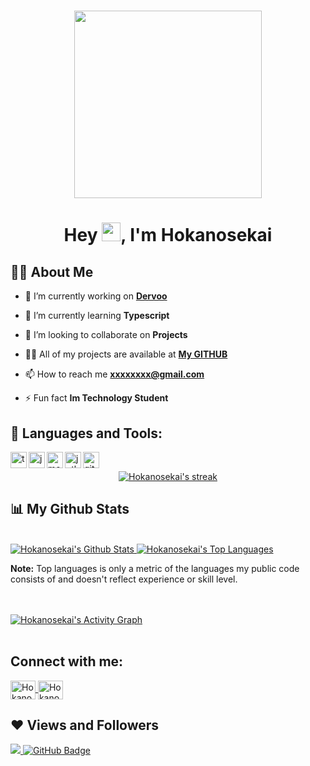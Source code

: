 
<h1 align="center" href="#">
    <img align="center" width="300px" height="auto" src="https://cdn.discordapp.com/attachments/893142891315220540/928050634152882227/1006898819329238375.png"/>
</h1>

<h1 align="center">Hey <img src="https://raw.githubusercontent.com/MartinHeinz/MartinHeinz/master/wave.gif" width="30px">, I'm Hokanosekai</h1>


## 🙋‍♂️ About Me

- 🔭 I’m currently working on **[Dervoo](https://www.dervoo.com)**

- 🌱 I’m currently learning **Typescript**

- 👯 I’m looking to collaborate on **Projects**

- 👨‍💻 All of my projects are available at **[My GITHUB](https://github.com/Hokanosekai)**

- 📫 How to reach me **xxxxxxxx@gmail.com**

- ⚡ Fun fact **Im Technology Student**

## 🚀 Languages and Tools:

<img align="left" alt="ts" width="26px" src="https://i.imgur.com/vSgFULR.png" />
<img align="left" alt="js" width="26px" src="https://i.imgur.com/3u1wzwE.png" />
<img align="left" alt="mongodb" width="26px" src="https://imgur.com/xN5cFRr.png" /> 
<img align="left" src="https://external-content.duckduckgo.com/iu/?u=https%3A%2F%2Ftse3.mm.bing.net%2Fth%3Fid%3DOIP.fRTlkHmATUG20M_1MPw0MgHaHa%26pid%3DApi&f=1" alt="jetbrains" width="26"/> 
<img align="left" src="https://www.vectorlogo.zone/logos/git-scm/git-scm-icon.svg" alt="git" width="26"/> 

<br/>

<p align="center">
    <a href="">
        <img title="🔥 Get streak stats for your profile at git.io/streak-stats" alt="Hokanosekai's streak" src="https://github-readme-streak-stats.herokuapp.com/?user=Hokanosekai&theme=radical&hide_border=true&stroke=0000&background=060A0CD0"/>
    </a>
</p>

## 📊 My Github Stats

 <br/>
 <a href="https://github.com/anuraghazra/github-readme-stats">
    <img alt="Hokanosekai's Github Stats" src="https://github-readme-stats.vercel.app/api?username=Hokanosekai&show_icons=true&count_private=true&theme=radical&hide_border=true&bg_color=0D1117" />
</a>
<a href="https://github.com/anuraghazra/github-readme-stats">
    <img alt="Hokanosekai's Top Languages" src="https://github-readme-stats.vercel.app/api/top-langs/?username=Hokanosekai&layout=compact&count_private=true&theme=radical&hide_border=true&bg_color=0D1117" />
</a>
<br/>

<b>Note:</b> Top languages is only a metric of the languages my public code consists of and doesn't reflect experience or skill level.

<br/>
<br/>

<a href="https://github.com/anuraghazra/github-readme-stats">
    <img alt="Hokanosekai's Activity Graph" src="https://activity-graph.herokuapp.com/graph?username=Hokanosekai&bg_color=0D1117&color=5BCDEC&line=5BCDEC&point=FFFFFF&hide_border=true" />
</a>

<br/>
<br/>

## Connect with me:
<p align="left">
    <a align="left" href="https://www.youtube.com/channel/UCFn-eW016ioB-aqkAC7CJVw/about" target="blank">
        <img align="center" src="https://raw.githubusercontent.com/rahuldkjain/github-profile-readme-generator/master/src/images/icons/Social/youtube.svg" alt="Hokanosekai" height="30" width="40" />
    </a>
    <a align="left" href="https://discord.gg/Hokanosekai#0001" target="blank">
        <img align="center" src="https://raw.githubusercontent.com/rahuldkjain/github-profile-readme-generator/master/src/images/icons/Social/discord.svg" alt="Hokanosekai#0001" height="30" width="40" />
    </a>
</p>

</p>

## ❤ Views and Followers
<a href="https://github.com/Meghna-DAS/github-profile-views-counter">
    <img src="https://komarev.com/ghpvc/?username=Hokanosekai">
</a>

<a href="https://github.com/Hokanosekai?tab=followers">
    <img src="https://img.shields.io/github/followers/Hokanosekai?label=Followers&style=social" alt="GitHub Badge">
</a>
